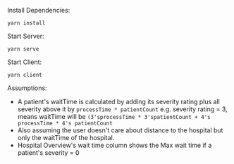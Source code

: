 Install Dependencies:
```
yarn install
```

Start Server:

```
yarn serve
```

Start Client:

```
yarn client
```

Assumptions:
- A patient's waitTime is calculated by adding its severity rating plus all severity above it by `processTime * patientCount`
e.g. severity rating = 3, means waitTime will be `(3'sprocessTime * 3'spatientCount + 4's processTime * 4's patientCount`
- Also assuming the user doesn't care about distance to the hospital but only the waitTime of the hospital.
- Hospital Overview's wait time column shows the Max wait time if a patient's severity = 0
